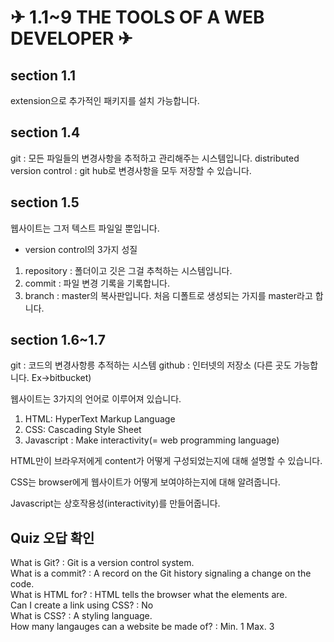 # ✈ 1.1~9 THE TOOLS OF A WEB DEVELOPER ✈

## section 1.1

extension으로 추가적인 패키지를 설치 가능합니다.

## section 1.4

git : 모든 파일들의 변경사항을 추적하고 관리해주는 시스템입니다.
distributed version control : git hub로 변경사항을 모두 저장할 수 있습니다.

## section 1.5

웹사이트는 그저 텍스트 파일일 뿐입니다.

- version control의 3가지 성질

1. repository : 폴더이고 깃은 그걸 추척하는 시스템입니다.
2. commit : 파일 변경 기록을 기록합니다.
3. branch : master의 복사판입니다. 처음 디폴트로 생성되는 가지를 master라고 합니다.

## section 1.6~1.7

git : 코드의 변경사항릉 추적하는 시스템
github : 인터넷의 저장소 (다른 곳도 가능합니다. Ex->bitbucket)

웹사이트는 3가지의 언어로 이루어져 있습니다.

1. HTML: HyperText Markup Language
2. CSS: Cascading Style Sheet
3. Javascript : Make interactivity(= web programming language)

HTML만이 브라우저에게 content가 어떻게 구성되었는지에 대해 설명할 수 있습니다.

CSS는 browser에게 웹사이트가 어떻게 보여야하는지에 대해 알려줍니다.

Javascript는 상호작용성(interactivity)를 만들어줍니다.

## Quiz 오답 확인

What is Git? : Git is a version control system.  
What is a commit? : A record on the Git history signaling a change on the code.  
What is HTML for? : HTML tells the browser what the elements are.  
Can I create a link using CSS? : No  
What is CSS? : A styling language.  
How many langauges can a website be made of? : Min. 1 Max. 3
